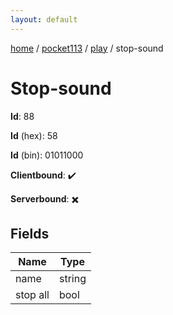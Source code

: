 ```yaml
---
layout: default
---
```


[home](/)  /  [pocket113](/protocol/pocket113)  /  [play](/protocol/pocket113/play)  /  stop-sound

# Stop-sound

**Id**: 88

**Id** (hex): 58

**Id** (bin): 01011000

**Clientbound**: ✔️

**Serverbound**: ✖️

## Fields

Name | Type
---|---
name | string
stop all | bool


